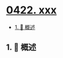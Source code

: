 # [0422. xxx](https://github.com/Tdahuyou/TNotes.leetcode/tree/main/notes/0422.%20xxx)

<!-- region:toc -->

- [1. 📝 概述](#1--概述)

<!-- endregion:toc -->

## 1. 📝 概述
